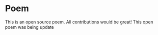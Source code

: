 # Poem
This is an open source poem. All contributions would be great!
This open poem was being update
